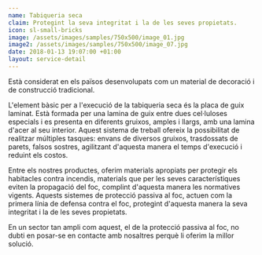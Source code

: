 ```yaml
---
name: Tabiqueria seca
claim: Protegint la seva integritat i la de les seves propietats.
icon: sl-small-bricks
image: /assets/images/samples/750x500/image_01.jpg
image2: /assets/images/samples/750x500/image_07.jpg
date: 2018-01-13 19:07:00 +01:00
layout: service-detail
---
```


Està considerat en els països desenvolupats com un material de decoració i de construcció tradicional.

L'element bàsic per a l'execució de la tabiqueria seca és la placa de guix laminat. Està formada per una lamina de guix entre dues cel·luloses especials i es presenta en diferents gruixos, amples i llargs, amb una lamina d'acer al seu interior.
Aquest sistema de treball ofereix la possibilitat de realitzar múltiples tasques: envans de diversos gruixos, trasdossats de parets, falsos sostres, agilitzant d'aquesta manera el temps d'execució i reduint els costos.

Entre els nostres productes, oferim materials apropiats per protegir els habitacles contra incendis, materials que per les seves característiques eviten la propagació del foc, complint d'aquesta manera les normatives vigents. Aquests sistemes de protecció passiva al foc, actuen com la primera línia de defensa contra el foc, protegint d'aquesta manera la seva integritat i la de les seves propietats.

En un sector tan ampli com aquest, el de la protecció passiva al foc, no dubti en posar-se en contacte amb nosaltres perquè li oferim la millor solució.
